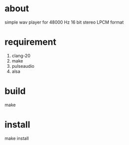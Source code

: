 # about

simple wav player for 48000 Hz 16 bit stereo LPCM format

# requirement

1. clang-20
2. make
3. pulseaudio
4. alsa

# build

make

# install

make install
